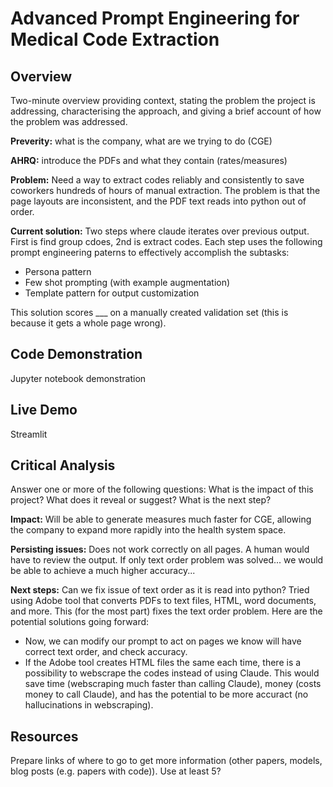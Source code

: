 # Advanced Prompt Engineering for Medical Code Extraction

## Overview
Two-minute overview providing context, stating the problem the project is addressing, characterising the approach, and giving a brief account of how the problem was addressed.

**Preverity:** what is the company, what are we trying to do (CGE)

**AHRQ:** introduce the PDFs and what they contain (rates/measures)

**Problem:** Need a way to extract codes reliably and consistently to save coworkers hundreds of hours of manual extraction. The problem is that the page layouts are inconsistent, and the PDF text reads into python out of order.

**Current solution:** Two steps where claude iterates over previous output. First is find group cdoes, 2nd is extract codes. Each step uses the following prompt engineering paterns to effectively accomplish the subtasks:
* Persona pattern
* Few shot prompting (with example augmentation)
* Template pattern for output customization

This solution scores ___ on a manually created validation set (this is because it gets a whole page wrong).

## Code Demonstration
Jupyter notebook demonstration

## Live Demo
Streamlit

## Critical Analysis
Answer one or more of the following questions: What is the impact of this project? What does it reveal or suggest? What is the next step?

**Impact:** Will be able to generate measures much faster for CGE, allowing the company to expand more rapidly into the health system space.

**Persisting issues:** Does not work correctly on all pages. A human would have to review the output. If only text order problem was solved... we would be able to achieve a much higher accuracy...

**Next steps:** Can we fix issue of text order as it is read into python? Tried using Adobe tool that converts PDFs to text files, HTML, word documents, and more. This (for the most part) fixes the text order problem. Here are the potential solutions going forward:
* Now, we can modify our prompt to act on pages we know will have correct text order, and check accuracy.
* If the Adobe tool creates HTML files the same each time, there is a possibility to webscrape the codes instead of using Claude. This would save time (webscraping much faster than calling Claude), money (costs money to call Claude), and has the potential to be more accuract (no hallucinations in webscraping).

## Resources
Prepare links of where to go to get more information (other papers, models, blog posts (e.g. papers with code)). Use at least 5?

